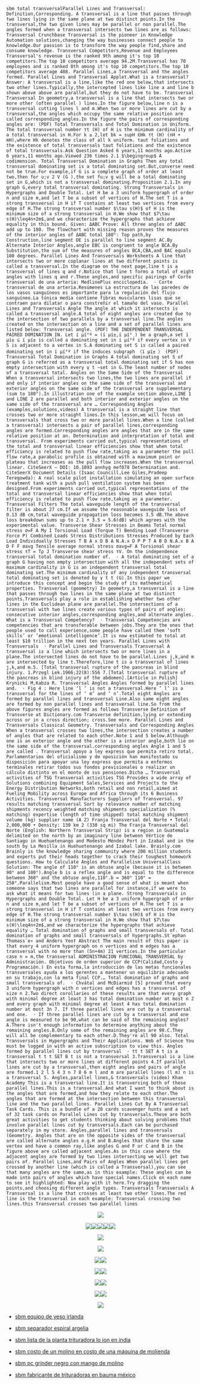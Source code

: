 
```
sbm total transversalParallel Lines and Transversal: Definition,Corresponding. A transversal is a line that passes through two lines lying in the same plane at two distinct points.In the transversal,the two given lines may be parallel or non parallel.The angles formed when a transversal intersects two lines are as follows: Transversal Crunchbase Transversal is the pioneer in Knowledge Automation solutions,changing the way businesses connect people to knowledge.Our passion is to transform the way people find,share and consume knowledge. Transversal Competitors,Revenue and Employees Transversal's revenue is the ranked 9th among it's top 10 competitors.The top 10 competitors average 94.2M.Transversal has 70 employees and is ranked 8th among it's top 10 competitors.The top 10 competitors average 408. Parallel Lines,a Transversal and the angles formed. Parallel Lines and Transversal Applet.What is a transversal? Answer: A transversal is a line,like the red one below,that intersects two other lines.Typically,the intercepted lines like line a and line b shown above above are parallel,but they do not have to be. Transversal Transversal In geometry,a transversal is a line that intersects two or more other (often parallel ) lines.In the figure below,line n is a transversal cutting lines l and m.When two or more lines are cut by a transversal,the angles which occupy the same relative position are called corresponding angles.In the figure the pairs of corresponding angles are: (PDF) Total Transversals and Total Domination in Uniform. The total transversal number τt (H) of H is the minimum cardinality of a total transversal in H.For k ≥ 2,let bk = supH ∈Hk τt (H) (nH + mH),where Hk denotes the class of all k uniform. taut foliations and the existence of total transversals taut foliations and the existence of total transversals.Ask Question Asked 6 years,11 months ago.Active 6 years,11 months ago.Viewed 236 times 2.1 $\begingroup$ A codimension. Total Transversal Domination in Graphs Then any total transversal dominating set is a total dominating set.But,converse need not be true.For example,if G is a complete graph of order at least two,then for u;v 2 V (G ),the set fu;v g will be a total dominating set in G,which is not a transversal dominating.Proposition 2.1.In any graph G,every total transversal dominating. Strong Transversals in Hypergraphs and Double Total. Let H be a 3 uniform hypergraph of order n and size m,and let T be a subset of vertices of H.The set T is a strong transversal in H if T contains at least two vertices from every edge of H.The strong transversal number $\tau s(H)$ of H is the minimum size of a strong transversal in H.We show that $7\tau s(H)\leq4n+2m$,and we characterize the hypergraphs that achieve equality in this bound. Given: ΔABC Prove: All three angles of ΔABC add up to 180. The flowchart with missing reason proves the measures of the interior angles of ΔABC total 180°: Top path,by Construction,line segment DE is parallel to line segment AC.By Alternate Interior Angles,angle EBC is congruent to angle BCA.By Substitution,the sum of the measures of angles BCA,CBA,and BAC equals 180 degrees. Parallel Lines And Transversals Worksheets A line that intersects two or more coplanar lines at two different points is called a transversal.In the diagram on the next page,line t is a transversal of lines q and r.Notice that line t forms a total of eight angles with lines q and r.These angles,and specific pairings of Corte transversal de una arteria: MedlinePlus enciclopedia.  · Corte transversal de una arteria.Resúmenes La estructura de las paredes de los vasos sanguíneos es importante para la regulación del flujo sanguíneo.La túnica media contiene fibras musculares lisas que se contraen para dilatar o para constreñir el tamaño del vaso. Parallel Lines and Transversals Angle The angle at which it intersects is called a transversal angle.A total of eight angles are created due to the intersection of two parallels by a transversal line.The angles created on the intersection on a line and a set of parallel lines are listed below: Transversal angle. (PDF) THE INDEPENDENT TRANSVERSAL PAIRED DOMINATION IN. Let í µí°º = (í µí±,í µí°¸) be a graph,a set í µí± ⊆ í µí± is called a dominating set in í µí°º if every vertex in V S is adjacent to a vertex in S.A dominating set S is called a paired dominating set in í µí°º if the induces subgraph 〈í µí± 〉 (PDF) Transversal Total Domination in Graphs A total dominating set S of graph G is referred as a transversal total dominating set if S has non empty intersection with every γ t −set in G.The least number of nodes of a transversal total. Angles on the Same Side of the Transversal When a transversal intersects two lines,the two lines are parallel if and only if interior angles on the same side of the transversal and exterior angles on the same side of the transversal are supplementary (sum to 180°).In illustration one of the example section above,LINE 1 and LINE 2 are parallel and both interior and exterior angles on the same side of the transversal are … Corresponding Angles (examples,solutions,videos) A transversal is a straight line that crosses two or more straight lines.In this lesson,we will focus on transversals that cross two or more parallel lines.When a line (called a transversal) intersects a pair of parallel lines,corresponding angles are formed.Corresponding angles are angles that are in the same relative position at an. Determination and interpretation of total and transversal. From experiments carried out,typical representations of the total and transversal linear efficiencies show that when total efficiency is related to push flow rate,taking as a parameter the pull flow rate,a parabolic profile is obtained with a maximum point or plateau that increases as the pull flow increases.When the transversal linear. CiteSeerX — DOI: 10.1093 annhyg mef078 Determination and. CiteSeerX Document Details (Isaac Councill,Lee Giles,Pradeep Teregowda): A real scale pilot installation simulating an open surface treatment tank with a push pull ventilation system has been designed.From experiments carried out,typical representations of the total and transversal linear efficiencies show that when total efficiency is related to push flow rate,taking as a parameter. Transversal Filters The total waveguide length of the transversal filter is about 27 cm.If we assume the reasonable waveguide loss of 0.13 dB cm,total waveguide propagation loss becomes 3.5 dB.The above loss breakdown sums up to 2.1 + 3.5 = 5.6(dB) which agrees with the experimental value. Transverse Shear Stresses in Beams Total normal stress σ=F A My I Torsional Load (Torque T) Bending Load (Transverse Force P) Combined Loads Stress Distributions Stresses Produced by Each Load Individually Stresses T B A x D B A N.A.x D P P T A B D N.A.x B A D F F σavg Tensile average normal stress σavg=F A Torsional shear stress τT = Tρ J Transverse shear stress τV. On the independence transversal total domination number of.  · A total dominating set of a graph G having non empty intersection with all the independent sets of maximum cardinality in G is an independent transversal total dominating set.The minimum cardinality of any independent transversal total dominating set is denoted by γ t t (G).In this paper we introduce this concept and begin the study of its mathematical properties. Transversal (geometry) In geometry,a transversal is a line that passes through two lines in the same plane at two distinct points.Transversals play a role in establishing whether two other lines in the Euclidean plane are parallel.The intersections of a transversal with two lines create various types of pairs of angles: consecutive interior angles,corresponding angles,and alternate angles. What is a Transversal Competency?  · Transversal Competencies are competencies that are transferable between jobs.They are the ones that people used to call experience,some people have called them ‘soft skills’ or ’emotional intelligence’.It is now estimated to total at least $10 trillion in the next ten years. Parallel Lines with Transversals  · Parallel Lines and Transversals Transversal A transversal is a line which intersects two or more lines in a plane.The intersected lines do not have to be parallel.Lines j,k,and m are intersected by line t.Therefore,line t is a transversal of lines j,k,and m.5. [Total transversal rupture of the pancreas in blind injury. 1.Przegl Lek.1966;22(8):556 7.[Total transversal rupture of the pancreas in blind injury of the abdomen].[Article in Polish] Krynicki M,Kabza R. Transversal Angles Angles formed by parallel lines and.  · Fig 4 : Here line ‘l ‘ is not a transversal.Here ‘ l’ is a transversal for the lines of ‘ m’ and ‘ n‘.Total eight Angles are formed by parallel lines and transversal Line.Also same eight angles are formed by non parallel lines and transversal line.So from the above figures angles are formed as follows Transverse Definition of Transverse at Dictionary.com Transverse definition,lying or extending across or in a cross direction; cross.See more. Parallel Lines and Transversals Classical Geometry. Transversals and Corresponding Angles When a transversal crosses two lines,the intersection creates a number of angles that are related to each other.Note 1 and 5 below.Although one is an exterior angle and the other is a interior angle,both lie on the same side of the transversal.corresponding angles Angle 1 and 5 are called . Transversal apoyo a ley express que permita retiro total. Parlamentarios del oficialismo y de oposición han manifestado su disposición para apoyar una ley express que permita a enfermos terminales retirar todos sus fondos previsionales o realizar un cálculo distinto en el monto de sus pensiones.Dicha … Transversal activities of TSG Transversal activities TSG Provides a wide array of Solutions combining Equipment Sales,Services and Projects to the Energy Distribution Networks,both retail and non retail,aimed at Fueling Mobility across Europe and Africa through its 6 Business Activities. Transversal Manufacturers Suppliers of Transversal. 97 results matching transversal Sort by relevance number of matching shipments recency weighted matching shipments specialization (% matching) expertise (length of time shipped) total matching shipment volume (kg) supplier name (A Z) Franja Transversal del Norte • Total: 2,000,000 • Density: 130 km 2 (330 sq mi) The Franja Transversal del Norte (English: Northern Transversal Strip) is a region in Guatemala delimited on the north by an imaginary line between Vértice de Santiago in Huehuetenango and Modesto Méndez Port in Izabal and in the south by La Mesilla in Huehuetenango and Izabal lake. Brainly.com Brainly is the knowledge sharing community where 200 million students and experts put their heads together to crack their toughest homework questions. How to Calculate Angles and Parallelism UniversalClass Solution: The angle of 110° is an obtuse angle (because it is between 90° and 180°).Angle b is a reflex angle and is equal to the difference between 360° and the obtuse angle,110°.b = 360° 110° = 250°.Parallelism.Most people have a good sense of what is meant when someone says that two lines are parallel for instance,if we were to ask what it means for two lines (in a plane. Strong Transversals in Hypergraphs and Double Total. Let H be a 3 uniform hypergraph of order n and size m,and let T be a subset of vertices of H.The set T is a strong transversal in H if T contains at least two vertices from every edge of H.The strong transversal number $\tau s(H)$ of H is the minimum size of a strong transversal in H.We show that $7\tau s(H)\leq4n+2m$,and we characterize the hypergraphs that achieve equality … Total domination of graphs and small transversals of. Total domination of graphs and small transversals of hypergraphs.St´ephan Thomass´e∗ and Anders Yeo† Abstract The main result of this paper is that every 4 uniform hypergraph on n vertices and m edges has a transversal with no more than (5n+4m) 21 vertices.In the particular case n = m,the transversal ADMINISTRACION FUNCIONAL TRANSVERSAL by Administración. Objetivos de orden superior de CCP(Calidad,Costo y Programación.) En esta forma,la introducción de las metas funcionales transversales ayuda a los gerentes a mantener un equilibrio adecuado en su trabajo,con la meta final CCP.… Total domination of graphs and small transversals of.  · Chvátal and McDiarmid [5] proved that every 3 uniform hypergraph with n vertices and edges has a transversal of size n 2.Two direct corollaries of these results are that every graph with minimal degree at least 3 has total domination number at most n 2 and every graph with minimal degree at least 4 has total domination number at most 3n 7. If three parallel lines are cut by a transversal and one.  · If three parallel lines are cut by a transversal and one angle is measured to be 90,what can be said of the remaining angles? A.There isn't enough information to determine anything about the remaining angles.B.Only some of the remaining angles are 90.C.They will all be complementary to each other.D.They're all 90 also. Total Transversals in Hypergraphs and Their Applications. Web of Science You must be logged in with an active subscription to view this. Angles formed by parallel lines cut by transversal  · tt t SET A t is a transversal t t t SET B t is not a transversal 3.Transversal is a line that intersects two or more lines at different points 4.If parallel lines are cut by a transversal,then eight angles and pairs of angle are formed.1 2 l 5 4 3 n 7 8 6 m l and m are parallel lines (l m) n is a transversal 5. Angles,parallel lines,& transversals (video) Khan Academy This is a transversal line.It is transversing both of these parallel lines.This is a transversal.And what I want to think about is the angles that are formed,and how they relate to each other.The angles that are formed at the intersection between this transversal line and the two parallel lines. Parallel Lines Cut By A Transversal Task Cards. This is a bundle of a 20 cards scavenger hunts and a set of 32 task cards on Parallel Lines cut by transversals.These are both great activities to get students thinking about solving problems that involve parallel lines cut by transversals.Each can be purchased separately in my store. Angles,parallel lines and transversals (Geometry. Angles that are on the opposite sides of the transversal are called alternate angles e.g.H and B.Angles that share the same vertex and have a common ray,like angles G and F or C and B in the figure above are called adjacent angles.As in this case where the adjacent angles are formed by two lines intersecting we will get two pairs of. Parallel Lines,and Pairs of Angles When parallel lines get crossed by another line (which is called a Transversal),you can see that many angles are the same,as in this example: These angles can be made into pairs of angles which have special names.Click on each name to see it highlighted: Now play with it here.Try dragging the points,and choosing different angle types. Transversals Transversals A Transversal is a line that crosses at least two other lines.The red line is the transversal in each example: Transversal crossing two lines.this Transversal crosses two parallel lines 
```

<div align="center">

<a href="https://es-crusher.shibang-china.com/github&k=sbm+total+transversal"><img src="https://static.shibang-china.com/es/crusher/logo.jpg"></a>

<a href="https://es-crusher.shibang-china.com/github&k=sbm+total+transversal"><img src="https://static.shibang-china.com/es/crusher/index.jpg"></a><a href="https://es-crusher.shibang-china.com/material.htmlgithub&k=sbm+total+transversal"><img src="https://static.shibang-china.com/es/crusher/material.jpg"></a><a href="https://es-crusher.shibang-china.com/application.htmlgithub&k=sbm+total+transversal"><img src="https://static.shibang-china.com/es/crusher/application.jpg"></a><a href="https://es-crusher.shibang-china.com/aboutus.htmlgithub&k=sbm+total+transversal"><img src="https://static.shibang-china.com/es/crusher/aboutus.jpg"></a><a href="https://es-crusher.shibang-china.com/contact.htmlgithub&k=sbm+total+transversal"><img src="https://static.shibang-china.com/es/crusher/contact.jpg"></a>

<a href="https://es-crusher.shibang-china.com/github&k=sbm+total+transversal"><img src="https://static.shibang-china.com/es/crusher/banner.jpg"></a>

<a href="https://swt.shibang-china.com/github&k=sbm+total+transversal"><img src="https://static.shibang-china.com/es/crusher/text.jpg"></a>

<a href="https://swt.shibang-china.com/github&k=sbm+total+transversal"><img src="https://static.shibang-china.com/es/crusher/chat.jpg"></a><a href="https://es-crusher.shibang-china.com/contact.htmlgithub&k=sbm+total+transversal"><img src="https://static.shibang-china.com/es/crusher/message.jpg"></a>

<a href="https://es-crusher.shibang-china.com/products/pe.htmlgithub&k=sbm+total+transversal"><img src="https://static.shibang-china.com/es/crusher/pe.jpg"></a><a href="https://es-crusher.shibang-china.com/products/pf.htmlgithub&k=sbm+total+transversal"><img src="https://static.shibang-china.com/es/crusher/pf.jpg"></a>

<a href="https://es-crusher.shibang-china.com/products/hpt.htmlgithub&k=sbm+total+transversal"><img src="https://static.shibang-china.com/es/crusher/hpt.jpg"></a><a href="https://es-crusher.shibang-china.com/products/vsi.htmlgithub&k=sbm+total+transversal"><img src="https://static.shibang-china.com/es/crusher/vsi.jpg"></a>

<a href="https://es-crusher.shibang-china.com/products/klv.htmlgithub&k=sbm+total+transversal"><img src="https://static.shibang-china.com/es/crusher/klv.jpg"></a><a href="https://es-crusher.shibang-china.com/products/portable.htmlgithub&k=sbm+total+transversal"><img src="https://static.shibang-china.com/es/crusher/portable.jpg"></a>

<a href="https://swt.shibang-china.com/github&k=sbm+total+transversal"><img src="https://static.shibang-china.com/es/crusher/case.jpg"></a>

</div>


* [sbm equipo de yeso irlanda](sbm%20equipo%20de%20yeso%20irlanda.md)

* [sbm separador espiral argelia](sbm%20separador%20espiral%20argelia.md)

* [sbm lista de la planta trituradora lo ion en india](sbm%20lista%20de%20la%20planta%20trituradora%20lo%20ion%20en%20india.md)

* [sbm costo de un molino en costo de una máquina de molienda](sbm%20costo%20de%20un%20molino%20en%20costo%20de%20una%20m%C3%A1quina%20de%20molienda.md)

* [sbm pc grinder negro con mango de molino](sbm%20pc%20grinder%20negro%20con%20mango%20de%20molino.md)

* [sbm fabricante de trituradoras en bauma méxico](sbm%20fabricante%20de%20trituradoras%20en%20bauma%20m%C3%A9xico.md)